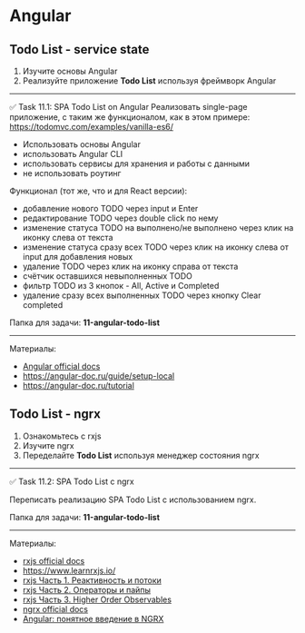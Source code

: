 # Angular

## Todo List - service state

1. Изучите основы Angular
2. Реализуйте приложение **Todo List** используя фреймворк Angular

----

✅ Task 11.1: SPA Todo List on Angular
Реализовать single-page приложение, с таким же функционалом, как в этом примере: https://todomvc.com/examples/vanilla-es6/

* Использовать основы Angular
* использовать Angular CLI
* использовать сервисы для хранения и работы с данными
* не использовать роутинг

Функционал (тот же, что и для React версии):
* добавление нового TODO через input и Enter
* редактирование TODO через double click по нему
* изменение статуса TODO на выполнено/не выполнено через клик на иконку слева от текста
* изменение статуса сразу всех TODO через клик на иконку слева от input для добавления новых
* удаление TODO через клик на иконку справа от текста
* счётчик оставшихся невыполненных TODO
* фильтр TODO из 3 кнопок - All, Active и Completed
* удаление сразу всех выполненных TODO через кнопку Clear completed

Папка для задачи: **11-angular-todo-list**

----

Материалы:
- [Angular official docs](https://angular.io/docs)
- https://angular-doc.ru/guide/setup-local
- https://angular-doc.ru/tutorial

## Todo List - ngrx

1. Ознакомьтесь с rxjs
2. Изучите ngrx
3. Переделайте **Todo List** используя менеджер состояния ngrx

----

✅ Task 11.2: SPA Todo List c ngrx

Переписать реализацию SPA Todo List с использованием ngrx.

Папка для задачи: **11-angular-todo-list**

----

Материалы:
- [rxjs official docs](https://rxjs.dev/)
- https://www.learnrxjs.io/
- [rxjs Часть 1. Реактивность и потоки](https://habr.com/ru/post/438642/)
- [rxjs Часть 2. Операторы и пайпы](https://habr.com/ru/post/444290/)
- [rxjs Часть 3. Higher Order Observables](https://habr.com/ru/post/450050/)
- [ngrx official docs](https://ngrx.io/)
- [Angular: понятное введение в NGRX](https://habr.com/ru/post/489674/)